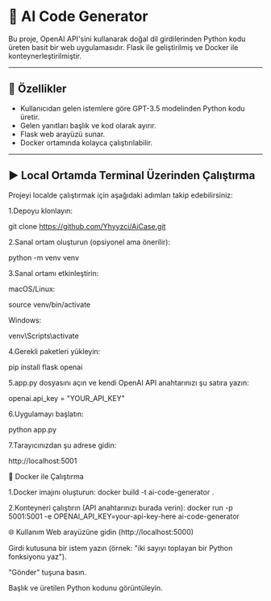 # 🧠 AI Code Generator

Bu proje, OpenAI API'sini kullanarak doğal dil girdilerinden Python kodu üreten basit bir web uygulamasıdır. Flask ile geliştirilmiş ve Docker ile konteynerleştirilmiştir.

---

## 🚀 Özellikler

- Kullanıcıdan gelen istemlere göre GPT-3.5 modelinden Python kodu üretir.
- Gelen yanıtları başlık ve kod olarak ayırır.
- Flask web arayüzü sunar.
- Docker ortamında kolayca çalıştırılabilir.

---

## ▶️ Local Ortamda Terminal Üzerinden Çalıştırma

Projeyi localde çalıştırmak için aşağıdaki adımları takip edebilirsiniz:

1.Depoyu klonlayın:

git clone https://github.com/Yhyyzci/AiCase.git

2.Sanal ortam oluşturun (opsiyonel ama önerilir):

python -m venv venv


3.Sanal ortamı etkinleştirin:


macOS/Linux:

source venv/bin/activate

Windows:

venv\Scripts\activate

4.Gerekli paketleri yükleyin:

pip install flask openai

5.app.py dosyasını açın ve kendi OpenAI API anahtarınızı şu satıra yazın:

openai.api_key = "YOUR_API_KEY"


6.Uygulamayı başlatın:

python app.py

7.Tarayıcınızdan şu adrese gidin:

http://localhost:5001

🐳 Docker ile Çalıştırma

1.Docker imajını oluşturun:
docker build -t ai-code-generator .

2.Konteyneri çalıştırın (API anahtarınızı burada verin):
docker run -p 5001:5001 -e OPENAI_API_KEY=your-api-key-here ai-code-generator


🌐 Kullanım
Web arayüzüne gidin (http://localhost:5000)

Girdi kutusuna bir istem yazın (örnek: "iki sayıyı toplayan bir Python fonksiyonu yaz").

"Gönder" tuşuna basın.

Başlık ve üretilen Python kodunu görüntüleyin.
